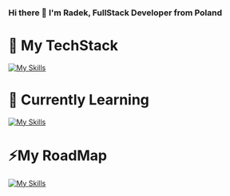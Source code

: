 ### Hi there 👋 I'm Radek, FullStack Developer from Poland

# 🔭 My TechStack 
[![My Skills](https://skillicons.dev/icons?i=html,js,css,react,nodejs,mongodb)](https://skillicons.dev)

# 🤔 Currently Learning
[![My Skills](https://skillicons.dev/icons?i=redux,sass,ts)](https://skillicons.dev)

# ⚡My RoadMap
[![My Skills](https://skillicons.dev/icons?i=java,spring,hibernate,flutter,mysql)](https://skillicons.dev)

<!--
**rczerwiec/rczerwiec** is a ✨ _special_ ✨ repository because its `README.md` (this file) appears on your GitHub profile.

Here are some ideas to get you started:

- 🔭 I’m currently working on ...

- 👯 I’m looking to collaborate on ...
- 🤔 I’m looking for help with ...
- 💬 Ask me about ...
- 📫 How to reach me: ...
- 😄 Pronouns: ...
- ⚡ Fun fact: ...
-->

